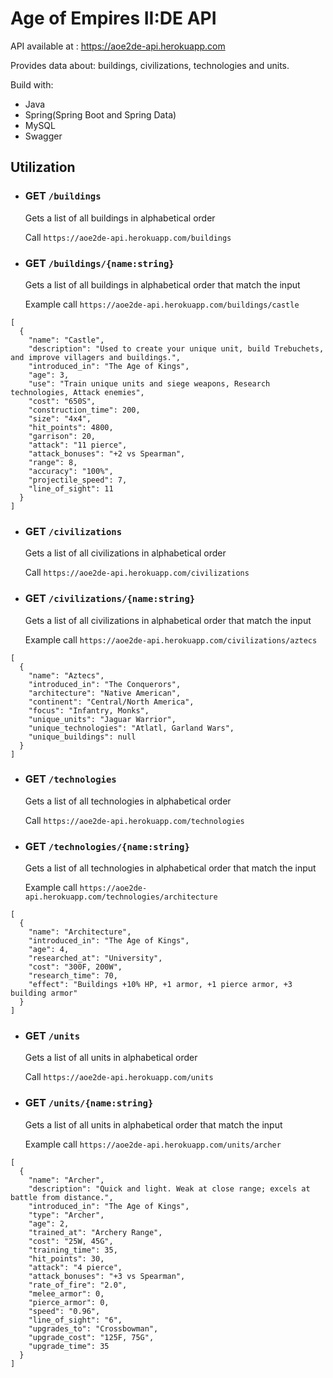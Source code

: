 # Age of Empires II:DE API

API available at : https://aoe2de-api.herokuapp.com

Provides data about: buildings, civilizations, technologies and units.

Build with:
* Java
* Spring(Spring Boot and Spring Data)
* MySQL
* Swagger

## Utilization
- ### GET `/buildings`
  Gets a list of all buildings in alphabetical order
  
  Call `https://aoe2de-api.herokuapp.com/buildings`
 
- ### GET `/buildings/{name:string}`
  Gets a list of all buildings in alphabetical order that match the input
  
  Example call `https://aoe2de-api.herokuapp.com/buildings/castle`

```
[
  {
    "name": "Castle",
    "description": "Used to create your unique unit, build Trebuchets, and improve villagers and buildings.",
    "introduced_in": "The Age of Kings",
    "age": 3,
    "use": "Train unique units and siege weapons, Research technologies, Attack enemies",
    "cost": "650S",
    "construction_time": 200,
    "size": "4x4",
    "hit_points": 4800,
    "garrison": 20,
    "attack": "11 pierce",
    "attack_bonuses": "+2 vs Spearman",
    "range": 8,
    "accuracy": "100%",
    "projectile_speed": 7,
    "line_of_sight": 11
  }
]
```

- ### GET `/civilizations`
  Gets a list of all civilizations in alphabetical order
  
  Call `https://aoe2de-api.herokuapp.com/civilizations`
 
- ### GET `/civilizations/{name:string}`
  Gets a list of all civilizations in alphabetical order that match the input
  
  Example call `https://aoe2de-api.herokuapp.com/civilizations/aztecs`

```
[
  {
    "name": "Aztecs",
    "introduced_in": "The Conquerors",
    "architecture": "Native American",
    "continent": "Central/North America",
    "focus": "Infantry, Monks",
    "unique_units": "Jaguar Warrior",
    "unique_technologies": "Atlatl, Garland Wars",
    "unique_buildings": null
  }
]
```

- ### GET `/technologies`
  Gets a list of all technologies in alphabetical order
  
  Call `https://aoe2de-api.herokuapp.com/technologies`
 
- ### GET `/technologies/{name:string}`
  Gets a list of all technologies in alphabetical order that match the input
  
  Example call `https://aoe2de-api.herokuapp.com/technologies/architecture`

```
[
  {
    "name": "Architecture",
    "introduced_in": "The Age of Kings",
    "age": 4,
    "researched_at": "University",
    "cost": "300F, 200W",
    "research_time": 70,
    "effect": "Buildings +10% HP, +1 armor, +1 pierce armor, +3 building armor"
  }
]
```

- ### GET `/units`
  Gets a list of all units in alphabetical order
  
  Call `https://aoe2de-api.herokuapp.com/units`
 
- ### GET `/units/{name:string}`
  Gets a list of all units in alphabetical order that match the input
  
  Example call `https://aoe2de-api.herokuapp.com/units/archer`

```
[
  {
    "name": "Archer",
    "description": "Quick and light. Weak at close range; excels at battle from distance.",
    "introduced_in": "The Age of Kings",
    "type": "Archer",
    "age": 2,
    "trained_at": "Archery Range",
    "cost": "25W, 45G",
    "training_time": 35,
    "hit_points": 30,
    "attack": "4 pierce",
    "attack_bonuses": "+3 vs Spearman",
    "rate_of_fire": "2.0",
    "melee_armor": 0,
    "pierce_armor": 0,
    "speed": "0.96",
    "line_of_sight": "6",
    "upgrades_to": "Crossbowman",
    "upgrade_cost": "125F, 75G",
    "upgrade_time": 35
  }
]
```
